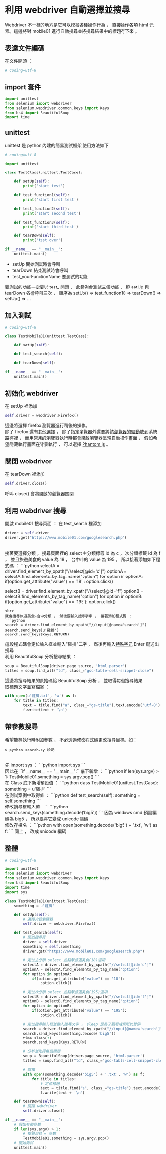 # 利用 webdriver 自動選擇並搜尋

Webdriver 不一樣的地方是它可以模擬各種操作行為 ， 直接操作各項 html  元素。這邊將對 mobile01 進行自動搜尋並將搜尋結果中的標題存下來 。

## 表達文件編碼
在文件開頭 ：
```python
# coding=utf-8
```

## import 套件

```python
import unittest
from selenium import webdriver
from selenium.webdriver.common.keys import Keys
from bs4 import BeautifulSoup
import time
```

## unittest

unittest 是 python 內建的簡易測試框架 使用方法如下
```python
# coding=utf-8

import unittest

class TestClass(unittest.TestCase):

    def setUp(self):
        print('start test')

    def test_function1(self):
        print('start first test')

    def test_function2(self):
        print('start second test')

    def test_function3(self):
        print('start third test')

    def tearDown(self):
        print('test over')

if __name__ == "__main__":
    unittest.main()
```

- setUp 開始測試時會呼叫
- tearDown 結束測試時會呼叫
- test_yourFunctionName 要測試的功能

要測試的功能一定要以 test_ 開頭 ， 此範例會測試三個功能 ， 即 setUp 與 tearDown 各會呼叫三次 ， 順序為 setUp() => test_function1() => tearDown() => setUp() => ...

## 加入測試

```python
# coding=utf-8

class TestMobile01(unittest.TestCase):

    def setUp(self):

    def test_search(self):

    def tearDown(self):

if __name__ == "__main__":
    unittest.main()
```

## 初始化 webdriver

在 setUp 裡添加
```python
self.driver = webdriver.Firefox()
```
這邊將選擇 firefox 瀏覽器進行稍後的操作。<br>
除了 firefox 還有[其他選擇](http://selenium-python.readthedocs.io/api.html) ， 除了指定瀏覽器外還要將該[瀏覽器的驅動](http://selenium-python.readthedocs.io/installation.html#drivers)放到系統路徑裡 ， 而用常用的瀏覽器執行時都會開啟瀏覽器呈現自動操作畫面 ， 假如希望隱藏執行畫面在背景執行 ， 可以選擇 [Phantom js](http://phantomjs.org/) 。

## 關閉 webdriver

在 tearDown 裡添加
```python
self.driver.close()
```
呼叫 close() 會將開啟的瀏覽器關閉

## 利用 webdriver 搜尋

開啟 mobile01 搜尋頁面 ： 在 test_search 裡添加
```python
driver = self.driver
driver.get("https://www.mobile01.com/googlesearch.php")
```
<br>
接著要選擇分類 ， 搜尋頁面裡的 select 主分類標籤 id 為 c ， 次分類標籤 id 為 f ， 並且旅遊美食的 value 為 18 ， 台中市的 value 為 195 ， 所以接著添加如下程式碼 ：
```python
selectA = driver.find_element_by_xpath("//select[@id='c']")
optionA = selectA.find_elements_by_tag_name("option")
for option in optionA:
    if(option.get_attribute("value") == '18'):
        option.click()

selectB = driver.find_element_by_xpath("//select[@id='f")
optionB = selectB.find_elements_by_tag_name("option")
for option in optionB:
    if(option.get_attribute("value") == '195'):
        option.click()
```
<br>
就會搜尋旅遊美食-台中分類 ， 然後要輸入搜尋字串 ， 接著添加程式碼 ：
```python
search = driver.find_element_by_xpath("//input[@name='search']")
search.send_keys(u'雞排')
search.send_keys(Keys.RETURN)
```
這段程式碼會定位輸入框並輸入"雞排"二字 ， 然後再輸入[特殊字元](http://selenium-python.readthedocs.io/api.html#module-selenium.webdriver.common.keys) Enter 鍵送出搜尋
<br>
利用 BeautifulSoup 分析搜尋結果 ：
```python
soup = BeautifulSoup(driver.page_source, 'html.parser')
titles = soup.find_all("td", class_="gsc-table-cell-snippet-close")
```
這邊將搜尋結果的原始碼給 BeautifulSoup 分析 ， 並取得每個搜尋結果
<br>
取標題文字並寫檔案 ： 
```python
with open(u'雞排.txt', 'w') as f:
    for title in titles:
        text = title.find("a", class_="gs-title").text.encode('utf-8')
        f.write(text + '\n')
```

## 帶參數搜尋

希望能夠執行時附加參數 ， 不必透過修改程式碼更改搜尋目標。如：
```
$ python search.py 珍奶
```
<br>
先 import sys ：
```python
import sys
```
<br>
因此在 ``if __name__ == "__main__":`` 底下新增 ：
```python
if len(sys.argv) > 1:
    TestMobile01.something = sys.argv.pop()
```
<br>
在 Class 底下新增預設值 ：
```python
class TestMobile01(unittest.TestCase):
    something = u'雞排'
```
<br>
在測試案例中取得值 ：
```python
def test_search(self):
    something = self.something
```
<br>
修改搜尋框輸入值　：
```python
search.send_keys(something.decode('big5'))
```
因為 windows cmd 預設編碼為 big5 ， 所以要將它變成 unicode 編碼
<br>
修改存檔名 ：
```python
with open(something.decode('big5') + '.txt', 'w') as f:
```
同上 ， 改成 unicode 編碼

## 整體
```python
# coding=utf-8

import unittest
from selenium import webdriver
from selenium.webdriver.common.keys import Keys
from bs4 import BeautifulSoup
import time
import sys

class TestMobile01(unittest.TestCase):
    something = u'雞排'

    def setUp(self):
        # 選擇火狐瀏覽器
        self.driver = webdriver.Firefox()

    def test_search(self):
        # 開啟搜尋頁
        driver = self.driver
        something = self.something
        driver.get("https://www.mobile01.com/googlesearch.php")

        # 定位主分類 select 並點擊旅遊美食(18)選項
        selectA = driver.find_element_by_xpath("//select[@id='c']")
        optionA = selectA.find_elements_by_tag_name("option")
        for option in optionA:
            if(option.get_attribute("value") == '18'):
                option.click()

        # 定位次分類 select 並點擊旅遊美食(195)選項
        selectB = driver.find_element_by_xpath("//select[@id='f']")
        optionB = selectB.find_elements_by_tag_name("option")
        for option in optionB:
            if(option.get_attribute("value") == '195'):
                option.click()

        # 定位搜尋輸入框並輸入搜尋文字 ， sleep 是為了觀看成果所以暫停
        search = driver.find_element_by_xpath("//input[@name='search']")
        search.send_keys(something.decode('big5'))
        time.sleep(3)
        search.send_keys(Keys.RETURN)

        # 分析並取得每個標題
        soup = BeautifulSoup(driver.page_source, 'html.parser')
        titles = soup.find_all("td", class_="gsc-table-cell-snippet-close")

        # 寫檔
        with open(something.decode('big5') + '.txt', 'w') as f:
            for title in titles:
                # 定位標題
                text = title.find("a", class_="gs-title").text.encode('utf-8')
                f.write(text + '\n')

    def tearDown(self):
        # 關閉 webdriver
        self.driver.close()

if __name__ == "__main__":
    # 假如有帶參數
    if len(sys.argv) > 1:
        # 搜尋目標 = 參數
        TestMobile01.something = sys.argv.pop()
    # 開始測試
    unittest.main()
```